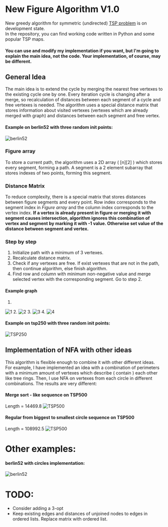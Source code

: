 # New Figure Algorithm V1.0
New greedy algorithm for symmetric (undirected) [TSP problem](https://en.wikipedia.org/wiki/Travelling_salesman_problem) is on development state.<br>
In the repository, you can find working code written in Python and some popular TSP maps.
#### You can use and modify my implementation if you want, but I'm going to explain the main idea, not the code. Your implementation, of course, may be different.
## General Idea
The main idea is to extend the cycle by merging the nearest free vertexes to the existing cycle one by one.
Every iteration cycle is changing after a merge, so recalculation of distances between each segment of a cycle and free vertexes is needed.
The algorithm uses a special distance matrix that stores information about visited vertexes (vertexes which are already merged with graph) and
distances between each segment and free vertex. <br>
#### Example on berlin52 with three random init points:
![berlin52](https://imgur.com/H7sLjRC.gif)
### Figure array
To store a current path, the algorithm uses a 2D array ( [n][2] ) which stores every segment, forming a path. A segment is a 2 element subarray that stores indexes of two points, forming this segment.
### Distance Matrix
To reduce complexity, there is a special matrix that stores distances between figure segments and every point. Row index corresponds to the segment index in *Figure array* and the column index corresponds to the vertex index. <b> If a vertex is already present in figure or merging it with segment causes intersection, algorithm ignores this combination of vertex and segment by marking it with -1 value. Otherwise set value of the distance between segment and vertex. </b>
### Step by step
1. Initialize path with a minimum of 3 vertexes.
2. Recalculate distance matrix.
3. Check if any vertexes are free. If exist vertexes that are not in the path, then continue algorithm, else finish algorithm.
4. Find row and column with minimum non-negative value and merge selected vertex with the corresponding segment. Go to step 2.
#### Example graph
1.
![1](https://i.imgur.com/pY3lVba.jpg)
2.
![2](https://i.imgur.com/toPlWMQ.jpg)
3.
![3](https://i.imgur.com/3Oeq9M7.jpg)
4.
![4](https://i.imgur.com/w45qxQY.jpg)
#### Example on tsp250 with three random init points:
![TSP250](https://i.imgur.com/6GrcIRn.gif)

## Implementation of NFA with other ideas
This algorithm is flexible enough to combine it with other different ideas. <br>
For example, I have implemented an idea with a combination of perimeters with a minimum amount of vertexes which describe ( contain ) each other like tree rings. Then, I use NFA on vertexes from each circle in different combinations. The results are very different:
#### Merge sort - like sequence on TSP500
Length = 14469.8
![TSP500](https://i.imgur.com/lTqr4Qo.gif)

#### Regular from biggest to smallest circle sequence on TSP500
Length = 108992.5
![TSP500](https://i.imgur.com/COcxGYW.gif)

# Other examples:
#### berlin52 with circles implementation:
![berlin52](https://i.imgur.com/Maw9co6.gif)

# TODO:
- Consider adding a 3-opt
- Keep existing edges and distances of unjoined nodes to edges in ordered lists. Replace matrix with ordered list.
